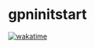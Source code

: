 # gpninitstart 

[![wakatime](https://wakatime.com/badge/user/61e76d48-26aa-47c9-b2eb-1885a2333458/project/272cade7-989e-4f50-a15f-bc71872448b1.svg)](https://wakatime.com/badge/user/61e76d48-26aa-47c9-b2eb-1885a2333458/project/272cade7-989e-4f50-a15f-bc71872448b1)